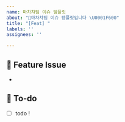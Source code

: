 ```yaml
---
name: 마차챠팀 이슈 템플릿
about: "🍢마차챠팀 이슈 템플릿입니다 \U0001F600"
title: "[Feat] "
labels: ''
assignees: ''

---
```



## 📌  Feature Issue
<!-- 구현할 기능에 대해 설명해주세요. -->
-

## 📝  To-do
<!-- 해야 할 일들을 적어주세요. -->
- [ ] todo !
